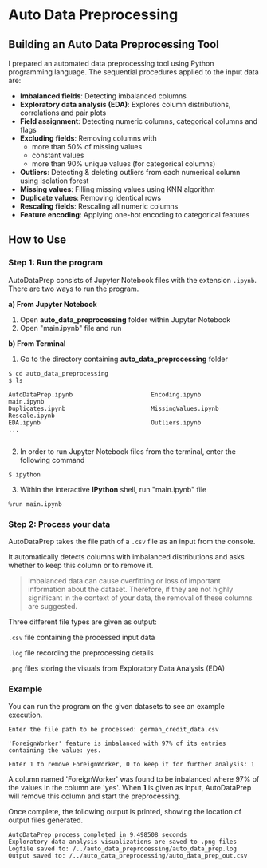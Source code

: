 # Auto Data Preprocessing
## Building an Auto Data Preprocessing Tool

I prepared an automated data preprocessing tool using Python programming language. The sequential procedures applied to the input data are:

* **Imbalanced fields**: Detecting imbalanced columns
* **Exploratory data analysis (EDA)**: Explores column distributions, correlations and pair plots
* **Field assignment**: Detecting numeric columns, categorical columns and flags
* **Excluding fields**: Removing columns with
   * more than 50% of missing values
   * constant values
   * more than 90% unique values (for categorical columns) 
* **Outliers**: Detecting & deleting outliers from each numerical column using Isolation forest
* **Missing values**: Filling missing values using KNN algorithm
* **Duplicate values**: Removing identical rows
* **Rescaling fields**: Rescaling all numeric columns
* **Feature encoding**: Applying one-hot encoding to categorical features

## How to Use
### Step 1: Run the program
AutoDataPrep consists of Jupyter Notebook files with the extension `.ipynb`. There are two ways to run the program. 

**a) From Jupyter Notebook**

1. Open **auto_data_preprocessing** folder within Jupyter Notebook
2. Open "main.ipynb" file and run

**b) From Terminal**
1. Go to the directory containing **auto_data_preprocessing** folder
````console
$ cd auto_data_preprocessing
$ ls

AutoDataPrep.ipynb                      Encoding.ipynb                       main.ipynb
Duplicates.ipynb                        MissingValues.ipynb                  Rescale.ipynb
EDA.ipynb                               Outliers.ipynb                       ...        
                                                
````
2. In order to run Jupyter Notebook files from the terminal, enter the following command
````console
$ ipython                                       
````
3. Within the interactive **IPython** shell, run "main.ipynb" file
````
%run main.ipynb                                      
````

### Step 2: Process your data
AutoDataPrep takes the file path of a `.csv` file as an input from the console. 

It automatically detects columns with imbalanced distributions and asks whether to keep this column or to remove it. 

> Imbalanced data can cause overfitting or loss of important information about the dataset. Therefore, if they are not highly significant in the context of your data, the removal of these columns are suggested.

Three different file types are given as output:

`.csv` file containing the processed input data 

`.log` file recording the preprocessing details

`.png` files storing the visuals from Exploratory Data Analysis (EDA)

### Example
You can run the program on the given datasets to see an example execution.
````
Enter the file path to be processed: german_credit_data.csv
````
````
'ForeignWorker' feature is imbalanced with 97% of its entries containing the value: yes.

Enter 1 to remove ForeignWorker, 0 to keep it for further analysis: 1
````
A column named 'ForeignWorker' was found to be inbalanced where 97% of the values in the column are 'yes'. When **1** is given as input, AutoDataPrep will remove this column and start the preprocessing. 

Once complete, the following output is printed, showing the location of output files generated. 

````
AutoDataPrep process completed in 9.498508 seconds
Exploratory data analysis visualizations are saved to .png files
Logfile saved to: /../auto_data_preprocessing/auto_data_prep.log
Output saved to: /../auto_data_preprocessing/auto_data_prep_out.csv
````
